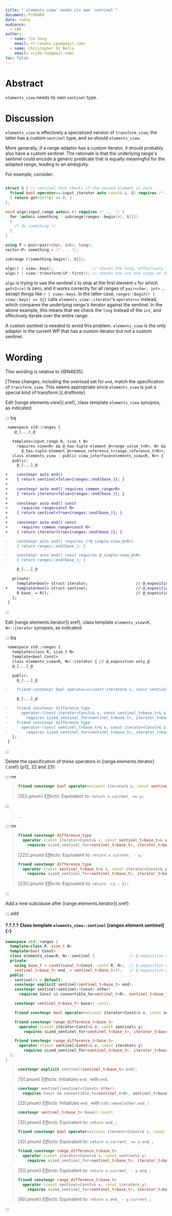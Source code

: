 ```yaml
---
title: "`elements_view` needs its own `sentinel`"
document: P1994R0
date: today
audience:
  - LWG
author:
  - name: Tim Song
    email: <t.canens.cpp@gmail.com>
  - name: Christopher Di Bella
    email: <cjdb.ns@gmail.com>
toc: false
---
```


# Abstract

`elements_view` needs its own `sentinel` type.

# Discussion

`elements_view` is effectively a specialized version of `transform_view`; the latter has a custom `sentinel` type,
and so should `elements_view`.

More generally, if a range adaptor has a custom iterator, it should probably also have a custom sentinel.
The rationale is that the underlying range's sentinel could encode a generic predicate that is equally meaningful
for the adapted range, leading to an ambiguity.

For example, consider:

```c++

struct S { // sentinel that checks if the second element is zero
  friend bool operator==(input_iterator auto const& i, S) requires /* ... */
  { return get<1>(*i) == 0; }
};

void algo(input_range auto&& r) requires /* ... */ {
  for (auto&& something : subrange{ranges::begin(r), S{}})
  {
    /* do something */
  }
}

using P = pair<pair<char, int>, long>;
vector<P> something = /* ... */;

subrange r{something.begin(), S{}};

algo(r | view::keys);                 // checks the long, effectively iterating over r completely
algo(r | view::transform(&P::first)); // checks the int and stops at the first zero
```

`algo` is trying to use the sentinel `S` to stop at the first element `e` for which `get<1>(e)` is zero,
and it works correctly for all ranges of `pair<char, int>` ... except things like `r | view::keys`. In the
latter case, `ranges::begin(r | view::keys) == S{}` calls `elements_view::iterator`'s `operator==`
instead, which compares the _underlying range's_ iterator against the sentinel. In the above example,
this means that we check the `long` instead of the `int`, and effectively iterate over the entire range.

A custom sentinel is needed to avoid this problem. `elements_view` is the only adaptor in the current WP
that has a custom iterator but not a custom sentinel.

# Wording
This wording is relative to [@N4835].

[These changes, including the overload set for `end`, match the specification of `transform_view`.
This seems appropriate since `elements_view` is just a special kind of transform.]{.draftnote}

Edit [range.elements.view]{.sref}, class template `elements_view` synopsis, as indicated:

::: bq

```diff
 namespace std::ranges {
    @_[...]_@

   template<input_range R, size_t N>
     requires view<R> && @_has-tuple-element_@<range_value_t<R>, N> &&
       @_has-tuple-element_@<remove_reference_t<range_reference_t<R>>, N>
   class elements_view : public view_interface<elements_view<R, N>> {
   public:
     @_[...]_@

+    constexpr auto end()
+    { return sentinel<false>{ranges::end(base_)}; }
+
+    constexpr auto end() requires common_range<R>
+    { return iterator<false>{ranges::end(base_)}; }
+
+    constexpr auto end() const
+      requires range<const R>
+    { return sentinel<true>{ranges::end(base_)}; }
+
+    constexpr auto end() const
+      requires common_range<const R>
+    { return iterator<true>{ranges::end(base_)}; }

-    constexpr auto end() requires (!@_simple-view_@<R>)
-    { return ranges::end(base_); }

-    constexpr auto end() const requires @_simple-view_@<R>
-    { return ranges::end(base_); }

     @_[...]_@

   private:
     template<bool> struct iterator;                     // @_exposition only_@
+    template<bool> struct sentinel;                     // @_exposition only_@
     R base_ = R();                                      // @_exposition only_@
   };
 }
```
:::

Edit [range.elements.iterator]{.sref}, class template `elements_view<R, N>::iterator` synopsis, as indicated:

::: bq

```diff
 namespace std::ranges {
   template<class R, size_t N>
   template<bool Const>
   class elements_view<R, N>::iterator { // @_exposition only_@
   @_[...]_@

   public:
     @_[...]_@

-    friend constexpr bool operator==(const iterator& x, const sentinel_t<base_t>& y);

     @_[...]_@

-    friend constexpr difference_type
-      operator-(const iterator<Const>& x, const sentinel_t<base_t>& y)
-        requires sized_sentinel_for<sentinel_t<base_t>, iterator_t<base_t>>;
-    friend constexpr difference_type
-      operator-(const sentinel_t<base_t>& x, const iterator<Const>& y)
-        requires sized_sentinel_for<sentinel_t<base_t>, iterator_t<base_t>>;
   };
 }
```
:::

Delete the specification of these operators in [range.elements.iterator]{.sref} (p12, 22 and 23):

::: rm

> ```c++
> friend constexpr bool operator==(const iterator& x, const sentinel_t<base_t>& y);
> ```
>
> [12]{.pnum} _Effects:_ Equivalent to: `return x.current_ == y;`

:::

> ...

::: rm

> ```c++
> friend constexpr difference_type
>   operator-(const iterator<Const>& x, const sentinel_t<base_t>& y)
>     requires sized_sentinel_for<sentinel_t<base_t>, iterator_t<base_t>>;
> ```
> [22]{.pnum} _Effects_: Equivalent to: `return x.current_­ - y;`
>
> ```c++
> friend constexpr difference_type
>   operator-(const sentinel_t<base_t>& x, const iterator<Const>& y)
>     requires sized_sentinel_for<sentinel_t<base_t>, iterator_t<base_t>>;
> ```
>
> [23]{.pnum} _Effects_: Equivalent to: `return -(y - x);`

:::

Add a new subclause after [range.elements.iterator]{.sref}:

::: add

#### ?.?.?.? Class template `elements_view::sentinel` [ranges.element.sentinel] {-}

```c++
namespace std::ranges {
  template<class R, size_t N>
  template<bool Const>
  class elements_view<R, N>::sentinel {               // @_exposition only_@
  private:
    using base_t = conditional_t<Const, const R, R>;  // @_exposition only_@
    sentinel_t<base_t> end_ = sentinel_t<base_t>();   // @_exposition only_@
  public:
    sentinel() = default;
    constexpr explicit sentinel(sentinel_t<base_t> end);
    constexpr sentinel(sentinel<!Const> other)
      requires Const && convertible_to<sentinel_t<R>, sentinel_t<base_t>>;

    constexpr sentinel_t<base_t> base() const;

    friend constexpr bool operator==(const iterator<Const>& x, const sentinel& y);

    friend constexpr range_difference_t<base_t>
      operator-(const iterator<Const>& x, const sentinel& y)
        requires sized_sentinel_for<sentinel_t<base_t>, iterator_t<base_t>>;

    friend constexpr range_difference_t<base_t>
      operator-(const sentinel<Const>& x, const iterator& y)
        requires sized_sentinel_for<sentinel_t<base_t>, iterator_t<base_t>>;
  };
}
```

> ```c++
> constexpr explicit sentinel(sentinel_t<base_t> end);
> ```
>
> [1]{.pnum} _Effects:_ Initializes `end_` with `end`.

> ```c++
> constexpr sentinel(sentinel<!Const> other)
>   requires Const && convertible_to<sentinel_t<R>, sentinel_t<base_t>>;
> ```
>
> [2]{.pnum} _Effects:_ Initializes `end_` with `std::move(other.end_)`.
>
> ```c++
> constexpr sentinel_t<base_t> base() const;
> ```
> [3]{.pnum} _Effects:_ Equivalent to: `return end_;`
>
> ```c++
> friend constexpr bool operator==(const iterator<Const>& x, const sentinel& y);
> ```
> [4]{.pnum} _Effects:_ Equivalent to: `return x.current_ == y.end_;`
>
> ```c++
> friend constexpr range_difference_t<base_t>
>   operator-(const iterator<Const>& x, const sentinel& y)
>     requires sized_sentinel_for<sentinel_t<base_t>, iterator_t<base_t>>;
> ```

> [5]{.pnum} _Effects:_ Equivalent to: `return x.current_ - y.end_;`
>
> ```c++
> friend constexpr range_difference_t<base_t>
>   operator-(const sentinel<Const>& x, const iterator& y)
>     requires sized_sentinel_for<sentinel_t<base_t>, iterator_t<base_t>>;
> ```
> [6]{.pnum} _Effects:_ Equivalent to: `return x.end_ - y.current_;`

:::
